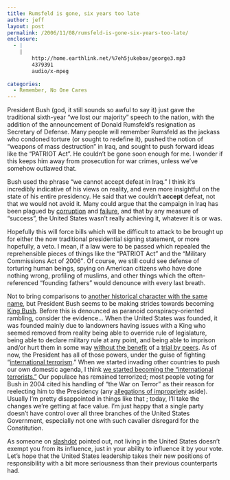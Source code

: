 ```yaml
---
title: Rumsfeld is gone, six years too late
author: jeff
layout: post
permalink: /2006/11/08/rumsfeld-is-gone-six-years-too-late/
enclosure:
  - |
    |
        http://home.earthlink.net/%7eh5jukebox/george3.mp3
        4379391
        audio/x-mpeg
        
categories:
  - Remember, No One Cares
---
```


President Bush (god, it still sounds so awful to say it) just gave the traditional sixth-year “we lost our majority” speech to the nation, with the addition of the announcement of Donald Rumsfeld’s resignation as Secretary of Defense. Many people will remember Rumsfeld as the jackass who condoned torture (or sought to redefine it), pushed the notion of “weapons of mass destruction” in Iraq, and sought to push forward ideas like the “PATRIOT Act”. He couldn’t be gone soon enough for me. I wonder if this keeps him away from prosecution for war crimes, unless we’ve somehow outlawed that.

Bush used the phrase “we cannot accept defeat in Iraq.” I think it’s incredibly indicative of his views on reality, and even more insightful on the state of his entire presidency. He said that we couldn’t **accept** defeat, not that we would not avoid it. Many could argue that the campaign in Iraq has been plagued by [corruption][1] and [failure][2], and that by any measure of “success”, the United States wasn’t really achieving it, whatever it is or was.

 [1]: http://www.halliburtonwatch.org/
 [2]: http://www.iraqbodycount.org/

Hopefully this will force bills which will be difficult to attack to be brought up for either the now traditional presidential signing statement, or more hopefully, a veto. I mean, if a law were to be passed which repealed the reprehensible pieces of things like the “PATRIOT Act” and the “Military Commissions Act of 2006″. Of course, we still could see defense of torturing human beings, spying on American citizens who have done nothing wrong, profiling of muslims, and other things which the often-referenced “founding fathers” would denounce with every last breath.

Not to bring comparisons to [another historical character with the same name][3], but President Bush seems to be making strides towards becoming [King Bush][4]. Before this is denounced as paranoid conspiracy-oriented rambling, consider the evidence… When the United States was founded, it was founded mainly due to landowners having issues with a King who seemed removed from reality being able to override rule of legislature, being able to declare military rule at any point, and being able to imprison and/or hurt them in some way [without the benefit][5] of a [trial by peers][6]. As of now, the President has all of those powers, under the guise of fighting “[international terrorism][7].” When we started invading other countries to push our own domestic agenda, I think [we started becoming the “international terrorists.”][8] Our populace has remained terrorized; most people voting for Bush in 2004 cited his handling of “the War on Terror” as their reason for reelecting him to the Presidency (any [allegations of impropriety][9] aside). Usually I’m pretty disappointed in things like that ; today, I’ll take the changes we’re getting at face value. I’m just happy that a single party doesn’t have control over all three branches of the United States Government, especially not one with such cavalier disregard for the Constitution.

 [3]: http://home.earthlink.net/~h5jukebox/george3.mp3
 [4]: http://uniorb.com/RCHECK/kingbush.htm
 [5]: http://en.wikipedia.org/wiki/Admiralty_court
 [6]: http://en.wikipedia.org/wiki/Habeus_corpus
 [7]: http://en.wikipedia.org/wiki/War_on_Terrorism
 [8]: http://www.guardian.co.uk/usa/story/0,,1938434,00.html
 [9]: http://en.wikipedia.org/wiki/2004_U.S._presidential_election_controversy_and_irregularities

As someone on [slashdot][10] pointed out, not living in the United States doesn’t exempt you from its influence, just in your ability to influence it by your vote. Let’s hope that the United States leadership takes their new positions of responsibility with a bit more seriousness than their previous counterparts had.

 [10]: http://slashdot.org/
